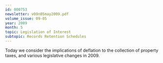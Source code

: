 ```yaml
---
id: 000753
newsletter: v09n05may2009.pdf
volume_issue: 09-05
year: 2009
month: 5
topic: Legislation of Interest
subtopic: Records Retention Schedules
---
```


Today we consider the implications of deflation to the collection of property taxes, and various legislative changes in 2009.
